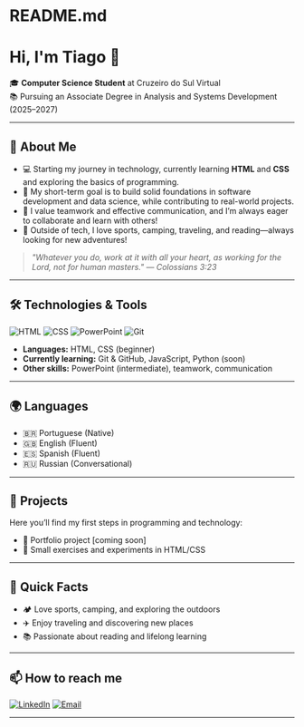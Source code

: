 # README.md
# Hi, I'm Tiago 👋

🎓 **Computer Science Student** at Cruzeiro do Sul Virtual  
📚 Pursuing an Associate Degree in Analysis and Systems Development (2025–2027)

---

## 🚀 About Me

- 💻 Starting my journey in technology, currently learning **HTML** and **CSS** and exploring the basics of programming.
- 🌱 My short-term goal is to build solid foundations in software development and data science, while contributing to real-world projects.
- 🤝 I value teamwork and effective communication, and I’m always eager to collaborate and learn with others!
- 🌄 Outside of tech, I love sports, camping, traveling, and reading—always looking for new adventures!

> _"Whatever you do, work at it with all your heart, as working for the Lord, not for human masters." — Colossians 3:23_

---

## 🛠️ Technologies & Tools

![HTML](https://img.shields.io/badge/HTML-E34F26?style=flat&logo=html5&logoColor=white)
![CSS](https://img.shields.io/badge/CSS-1572B6?style=flat&logo=css3&logoColor=white)
![PowerPoint](https://img.shields.io/badge/PowerPoint-B7472A?style=flat&logo=microsoft-powerpoint&logoColor=white)
![Git](https://img.shields.io/badge/Git-F05032?style=flat&logo=git&logoColor=white)

- **Languages:** HTML, CSS (beginner)
- **Currently learning:** Git & GitHub, JavaScript, Python (soon)
- **Other skills:** PowerPoint (intermediate), teamwork, communication

---

## 🌍 Languages

- 🇧🇷 Portuguese (Native)
- 🇬🇧 English (Fluent)
- 🇪🇸 Spanish (Fluent)
- 🇷🇺 Russian (Conversational)

---

## 📌 Projects

Here you’ll find my first steps in programming and technology:

- 🚀 Portfolio project [coming soon]
- 📂 Small exercises and experiments in HTML/CSS

---

## 📖 Quick Facts

- 🏕️ Love sports, camping, and exploring the outdoors
- ✈️ Enjoy traveling and discovering new places
- 📚 Passionate about reading and lifelong learning

---

## 📫 How to reach me

[![LinkedIn](https://img.shields.io/badge/LinkedIn-0A66C2?style=flat&logo=linkedin&logoColor=white)](https://linkedin.com/in/tiagomagnani)
[![Email](https://img.shields.io/badge/Email-D14836?style=flat&logo=gmail&logoColor=white)](mailto:your-email@example.com)

---

<!--
✨ Thank you for visiting! Feel free to connect or collaborate.
-->
